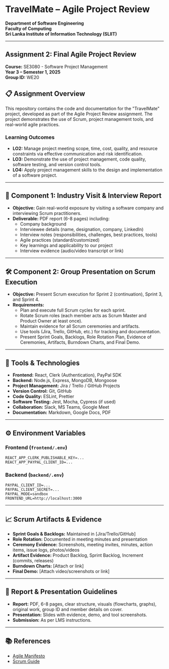 # TravelMate – Agile Project Review

**Department of Software Engineering**  
**Faculty of Computing**  
**Sri Lanka Institute of Information Technology (SLIIT)**

---

## Assignment 2: Final Agile Project Review

**Course:** SE3080 - Software Project Management  
**Year 3 – Semester 1, 2025**  
**Group ID:** WE20  

## 📋 Assignment Overview

This repository contains the code and documentation for the "TravelMate" project, developed as part of the Agile Project Review assignment. The project demonstrates the use of Scrum, project management tools, and real-world agile practices.

### **Learning Outcomes**
- **LO2:** Manage project meeting scope, time, cost, quality, and resource constraints via effective communication and risk identification.
- **LO3:** Demonstrate the use of project management, code quality, software testing, and version control tools.
- **LO4:** Apply project management skills to the design and implementation of a software project.

---

## 🏢 Component 1: Industry Visit & Interview Report

- **Objective:** Gain real-world exposure by visiting a software company and interviewing Scrum practitioners.
- **Deliverable:** PDF report (6-8 pages) including:
  - Company background
  - Interviewee details (name, designation, company, LinkedIn)
  - Interview notes (responsibilities, challenges, best practices, tools)
  - Agile practices (standard/customized)
  - Key learnings and applicability to our project
  - Interview evidence (audio/video transcript or link)

---

## 🛠️ Component 2: Group Presentation on Scrum Execution

- **Objective:** Present Scrum execution for Sprint 2 (continuation), Sprint 3, and Sprint 4.
- **Requirements:**
  - Plan and execute full Scrum cycles for each sprint.
  - Rotate Scrum roles (each member acts as Scrum Master and Product Owner at least once).
  - Maintain evidence for all Scrum ceremonies and artifacts.
  - Use tools (Jira, Trello, GitHub, etc.) for tracking and documentation.
  - Present Sprint Goals, Backlogs, Role Rotation Plan, Evidence of Ceremonies, Artifacts, Burndown Charts, and Final Demo.

---


## 🧰 Tools & Technologies

- **Frontend:** React, Clerk (Authentication), PayPal SDK
- **Backend:** Node.js, Express, MongoDB, Mongoose
- **Project Management:** Jira / Trello / GitHub Projects
- **Version Control:** Git, GitHub
- **Code Quality:** ESLint, Prettier
- **Software Testing:** Jest, Mocha, Cypress (if used)
- **Collaboration:** Slack, MS Teams, Google Meet
- **Documentation:** Markdown, Google Docs, PDF

---

## ⚙️ Environment Variables

### Frontend (`frontend/.env`)
```
REACT_APP_CLERK_PUBLISHABLE_KEY=...
REACT_APP_PAYPAL_CLIENT_ID=...
```

### Backend (`backend/.env`)
```
PAYPAL_CLIENT_ID=...
PAYPAL_CLIENT_SECRET=...
PAYPAL_MODE=sandbox
FRONTEND_URL=http://localhost:3000
```

---

## 📈 Scrum Artifacts & Evidence

- **Sprint Goals & Backlogs:** Maintained in [Jira/Trello/GitHub]
- **Role Rotation:** Documented in meeting minutes and presentation
- **Ceremony Evidence:** Screenshots, meeting invites, minutes, action items, issue logs, photos/videos
- **Artifact Evidence:** Product Backlog, Sprint Backlog, Increment (commits, releases)
- **Burndown Charts:** [Attach or link]
- **Final Demo:** [Attach video/screenshots or link]

---

## 📝 Report & Presentation Guidelines

- **Report:** PDF, 6-8 pages, clear structure, visuals (flowcharts, graphs), original work, group ID and member details on cover.
- **Presentation:** Slides with evidence, demo, and tool screenshots.
- **Submission:** As per LMS instructions.

---

## 📚 References

- [Agile Manifesto](https://agilemanifesto.org/)
- [Scrum Guide](https://scrumguides.org/)

